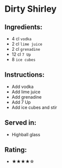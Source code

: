 # Dirty Shirley

## Ingredients:
- 4 cl `vodka`
- 2 cl `lime juice`
- 2 cl `grenadine`
- 12 cl `7 Up`
- 8 `ice cubes`

## Instructions:
- Add vodka
- Add lime juice
- Add grenadine
- Add 7 Up
- Add ice cubes and stir

## Served in:
- Highball glass

## Rating:
- ★★★★☆